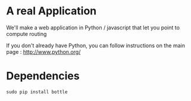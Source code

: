 # A real Application

We'll make a web application in Python / javascript that let you point to compute routing

If you don't already have Python, you can follow instructions on the main page : http://www.python.org/

# Dependencies

    sudo pip install bottle
